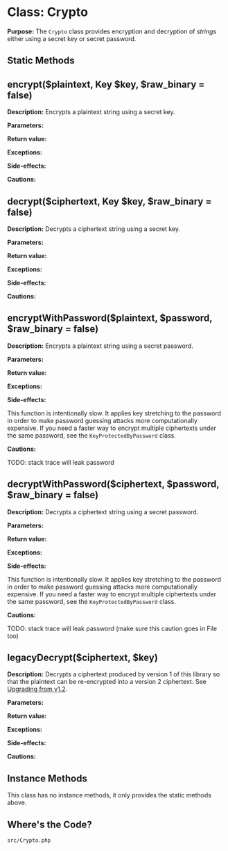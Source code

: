 Class: Crypto
==============

**Purpose:** The `Crypto` class provides encryption and decryption of *strings*
either using a secret key or secret password.

Static Methods
---------------

## encrypt($plaintext, Key $key, $raw\_binary = false)

**Description:** Encrypts a plaintext string using a secret key.

**Parameters:**

**Return value:**

**Exceptions:**

**Side-effects:**

**Cautions:**

## decrypt($ciphertext, Key $key, $raw\_binary = false)

**Description:** Decrypts a ciphertext string using a secret key.

**Parameters:**

**Return value:**

**Exceptions:**

**Side-effects:**

**Cautions:**

## encryptWithPassword($plaintext, $password, $raw\_binary = false)

**Description:** Encrypts a plaintext string using a secret password.

**Parameters:**

**Return value:**

**Exceptions:**

**Side-effects:**

This function is intentionally slow. It applies key stretching to the password
in order to make password guessing attacks more computationally expensive. If
you need a faster way to encrypt multiple ciphertexts under the same password,
see the `KeyProtectedByPassword` class.

**Cautions:**

TODO: stack trace will leak password

## decryptWithPassword($ciphertext, $password, $raw\_binary = false)

**Description:** Decrypts a ciphertext string using a secret password.

**Parameters:**

**Return value:**

**Exceptions:**

**Side-effects:**

This function is intentionally slow. It applies key stretching to the password
in order to make password guessing attacks more computationally expensive. If
you need a faster way to encrypt multiple ciphertexts under the same password,
see the `KeyProtectedByPassword` class.

**Cautions:**

TODO: stack trace will leak password
    (make sure this caution goes in File too)

## legacyDecrypt($ciphertext, $key)

**Description:** Decrypts a ciphertext produced by version 1 of this library so
that the plaintext can be re-encrypted into a version 2 ciphertext. See
[Upgrading from v1.2](docs/UpgradingFromV1.2.md).

**Parameters:**

**Return value:**

**Exceptions:**

**Side-effects:**

**Cautions:**

Instance Methods
-----------------

This class has no instance methods, it only provides the static methods above.

Where's the Code?
------------------

`src/Crypto.php`
